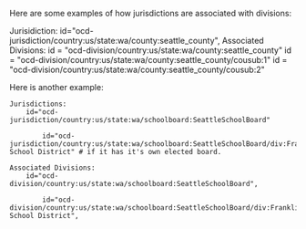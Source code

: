 Here are some examples of how jurisdictions are associated with divisions:

Jurisidiction:
    id="ocd-jurisdiction/country:us/state:wa/county:seattle_county",
Associated Divisions:
    id = "ocd-division/country:us/state:wa/county:seattle_county"
            id = "ocd-division/country:us/state:wa/county:seattle_county/cousub:1"
            id = "ocd-division/country:us/state:wa/county:seattle_county/cousub:2"

Here is another example:

    Jurisdictions:
        id="ocd-jurisdiction/country:us/state:wa/schoolboard:SeattleSchoolBoard"

            id="ocd-jurisdiction/country:us/state:wa/schoolboard:SeattleSchoolBoard/div:Franklin School District" # if it has it's own elected board.

    Associated Divisions:
        id="ocd-division/country:us/state:wa/schoolboard:SeattleSchoolBoard",

            id="ocd-division/country:us/state:wa/schoolboard:SeattleSchoolBoard/div:Franklin School District",